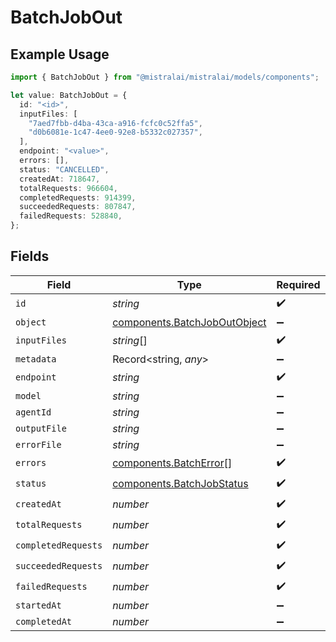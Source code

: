 # BatchJobOut

## Example Usage

```typescript
import { BatchJobOut } from "@mistralai/mistralai/models/components";

let value: BatchJobOut = {
  id: "<id>",
  inputFiles: [
    "7aed7fbb-d4ba-43ca-a916-fcfc0c52ffa5",
    "d0b6081e-1c47-4ee0-92e8-b5332c027357",
  ],
  endpoint: "<value>",
  errors: [],
  status: "CANCELLED",
  createdAt: 718647,
  totalRequests: 966604,
  completedRequests: 914399,
  succeededRequests: 807847,
  failedRequests: 528840,
};
```

## Fields

| Field                                                                        | Type                                                                         | Required                                                                     | Description                                                                  |
| ---------------------------------------------------------------------------- | ---------------------------------------------------------------------------- | ---------------------------------------------------------------------------- | ---------------------------------------------------------------------------- |
| `id`                                                                         | *string*                                                                     | :heavy_check_mark:                                                           | N/A                                                                          |
| `object`                                                                     | [components.BatchJobOutObject](../../models/components/batchjoboutobject.md) | :heavy_minus_sign:                                                           | N/A                                                                          |
| `inputFiles`                                                                 | *string*[]                                                                   | :heavy_check_mark:                                                           | N/A                                                                          |
| `metadata`                                                                   | Record<string, *any*>                                                        | :heavy_minus_sign:                                                           | N/A                                                                          |
| `endpoint`                                                                   | *string*                                                                     | :heavy_check_mark:                                                           | N/A                                                                          |
| `model`                                                                      | *string*                                                                     | :heavy_minus_sign:                                                           | N/A                                                                          |
| `agentId`                                                                    | *string*                                                                     | :heavy_minus_sign:                                                           | N/A                                                                          |
| `outputFile`                                                                 | *string*                                                                     | :heavy_minus_sign:                                                           | N/A                                                                          |
| `errorFile`                                                                  | *string*                                                                     | :heavy_minus_sign:                                                           | N/A                                                                          |
| `errors`                                                                     | [components.BatchError](../../models/components/batcherror.md)[]             | :heavy_check_mark:                                                           | N/A                                                                          |
| `status`                                                                     | [components.BatchJobStatus](../../models/components/batchjobstatus.md)       | :heavy_check_mark:                                                           | N/A                                                                          |
| `createdAt`                                                                  | *number*                                                                     | :heavy_check_mark:                                                           | N/A                                                                          |
| `totalRequests`                                                              | *number*                                                                     | :heavy_check_mark:                                                           | N/A                                                                          |
| `completedRequests`                                                          | *number*                                                                     | :heavy_check_mark:                                                           | N/A                                                                          |
| `succeededRequests`                                                          | *number*                                                                     | :heavy_check_mark:                                                           | N/A                                                                          |
| `failedRequests`                                                             | *number*                                                                     | :heavy_check_mark:                                                           | N/A                                                                          |
| `startedAt`                                                                  | *number*                                                                     | :heavy_minus_sign:                                                           | N/A                                                                          |
| `completedAt`                                                                | *number*                                                                     | :heavy_minus_sign:                                                           | N/A                                                                          |
